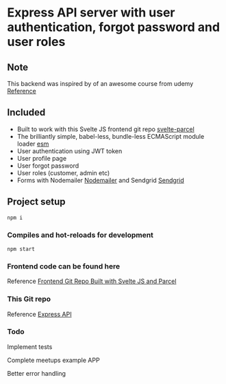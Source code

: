 # Express API server with user authentication, forgot password and user roles

## Note

This backend was inspired by of an awesome course from udemy [Reference](https://www.udemy.com/course/vue-js-2-the-full-guide-by-real-apps-vuex-router-node/)

## Included

- Built to work with this Svelte JS frontend git repo [svelte-parcel](https://github.com/mylastore/svelte-parcel.git) 
- The brilliantly simple, babel-less, bundle-less ECMAScript module loader [esm](https://github.com/standard-things/esm#readme)
- User authentication using JWT token
- User profile page
- User forgot password
- User roles (customer, admin etc)
- Forms with Nodemailer [Nodemailer](https://nodemailer.com/about/) and Sendgrid [Sendgrid](https://sendgrid.com/)

## Project setup
```
npm i
```

### Compiles and hot-reloads for development
```
npm start
```

### Frontend code can be found here

Reference [Frontend Git Repo Built with Svelte JS and Parcel](https://github.com/mylastore/svelte-parcel.git)


### This Git repo

Reference [Express API](https://github.com/mylastore/express-api.git)

### Todo

Implement tests

Complete meetups example APP 

Better error handling
